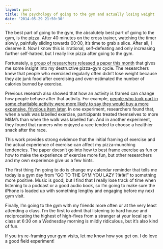 ```yaml
---
layout: post
title: The psychology of going to the gym and actually losing weight
date: '2014-05-29 21:50:30'
---
```


The best part of going to the gym, the absolutely best part of going to the gym, is the pizza. After 40 minutes on the cross trainer, watching the timer slowly, painfully sliding towards 00:00, it’s time to grab a slice. After all, I deserve it. Now I know this is irrational, self-defeating and only increasing further self-hatred, but I really like pizza after going to the gym. 

Fortunately, [a group of researchers released a paper this month](http://link.springer.com/article/10.1007/s11002-014-9301-6/fulltext.html) that gives me some insight into my destructive pizza-gym cycle. The researchers knew that people who exercised regularly often didn’t lose weight because they ate junk food after exercising and over-estimated the number of calories burned by exercise. 

Previous research also showed that how an activity is framed can change how people behave after that activity. For example, [people who took part in some charitable activity were more likely to say they would buy a more expensive, frivolous item later](http://faculty.som.yale.edu/ravidhar/documents/LicensingEffectinConsumerChoice.pdf). In one experiment, researchers found that, when a walk was labelled exercise, participants treated themselves to more M&M’s than when the walk was labelled fun. And in another experiment, they found that runners who enjoyed a race tended to choose a healthier snack after the race.

This work provides strong evidence that the initial framing of exercise and the actual experience of exercise can affect my pizza-munching tendencies. The paper doesn’t go into how to best frame exercise as fun or how to make the experience of exercise more fun, but other researchers and my own experience give us a few hints. 

The first thing I’m going to do is change my calendar reminder that tells me today is a gym day from “GO TO THE GYM YOU LAZY ?!#!#!” to something more positive. Music is good, but I find that I really lose track of time when listening to a podcast or a good audio book, so I’m going to make sure the iPhone is loaded up with something lengthy and engaging before my next gym visit. 

Finally, I’m going to the gym with my friends more often or at the very least attending a class. I’m the first to admit that listening to hard house and reciprocating the highest of high-fives from a stranger at your local spin class at 6:30 on a Wednesday morning is mildly ridiculous, but it’s also kind of fun. 

If you try re-framing your gym visits, let me know how you get on. I do love a good field experiment! 